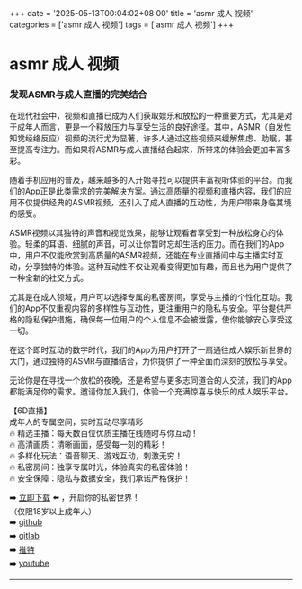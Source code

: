 +++
date = '2025-05-13T00:04:02+08:00'
title = 'asmr 成人 视频'
categories = ['asmr 成人 视频']
tags = ['asmr 成人 视频']
+++

# asmr 成人 视频

### 发现ASMR与成人直播的完美结合

在现代社会中，视频和直播已成为人们获取娱乐和放松的一种重要方式，尤其是对于成年人而言，更是一个释放压力与享受生活的良好途径。其中，ASMR（自发性知觉经络反应）视频的流行尤为显著，许多人通过这些视频来缓解焦虑、助眠，甚至提高专注力。而如果将ASMR与成人直播结合起来，所带来的体验会更加丰富多彩。

随着手机应用的普及，越来越多的人开始寻找可以提供丰富视听体验的平台。而我们的App正是此类需求的完美解决方案。通过高质量的视频和直播内容，我们的应用不仅提供经典的ASMR视频，还引入了成人直播的互动性，为用户带来身临其境的感受。 

ASMR视频以其独特的声音和视觉效果，能够让观看者享受到一种放松身心的体验。轻柔的耳语、细腻的声音，可以让你暂时忘却生活的压力。而在我们的App中，用户不仅能欣赏到高质量的ASMR视频，还能在专业直播间中与主播实时互动，分享独特的体验。这种互动性不仅让观看变得更加有趣，而且也为用户提供了一种全新的社交方式。

尤其是在成人领域，用户可以选择专属的私密房间，享受与主播的个性化互动。我们的App不仅重视内容的多样性与互动性，更注重用户的隐私与安全。平台提供严格的隐私保护措施，确保每一位用户的个人信息不会被泄露，使你能够安心享受这一切。

在这个即时互动的数字时代，我们的App为用户打开了一扇通往成人娱乐新世界的大门，通过独特的ASMR与直播结合，为你提供了一种全面而深刻的放松与享受。

无论你是在寻找一个放松的夜晚，还是希望与更多志同道合的人交流，我们的App都能满足你的需求。邀请你加入我们，体验一个充满惊喜与快乐的成人娱乐平台。

【6D直播】  
成年人的专属空间，实时互动尽享精彩  
🔥 精选主播：每天数百位优质主播在线随时与你互动！  
🔥 高清画质：清晰画面，感受每一刻的精彩！  
🔥 多样化玩法：语音聊天、游戏互动，刺激无穷！  
🔥 私密房间：独享专属时光，体验真实的私密体验！  
🔥 安全保障：隐私与数据安全，我们承诺严格保护！

➡️ [立即下载](https://down123.s3.ap-east-1.amazonaws.com/index.html?channelCode=blog) ⬅️ ，开启你的私密世界！  
（仅限18岁以上成年人）  
➡️ [github](https://aldult-live.github.io/)  
➡️ [gitlab](https://seo-09598d.gitlab.io/)  
➡️ [推特](https://x.com/wegame33)  
➡️ [youtube](https://www.youtube.com/@6Dlive)  

---
